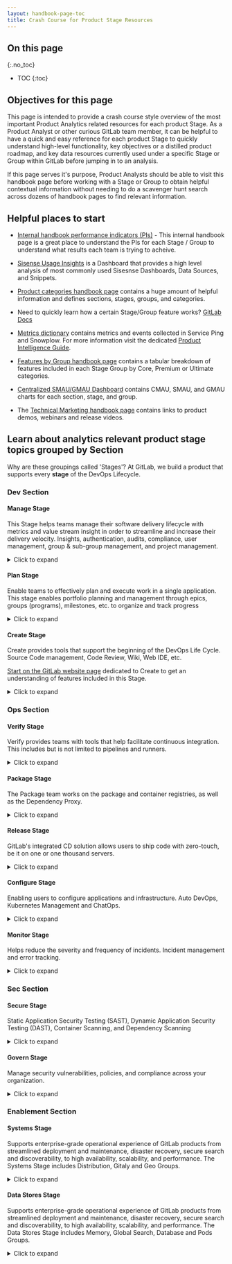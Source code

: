 ```yaml
---
layout: handbook-page-toc
title: Crash Course for Product Stage Resources
---
```


## On this page
{:.no_toc}

- TOC
{:toc}


## Objectives for this page

This page is intended to provide a crash course style overview of the most important Product Analytics related resources for each product Stage.
As a Product Analyst or other curious GitLab team member, it can be helpful to have a quick and easy reference for each product Stage to quickly understand high-level functionality, key objectives or a distilled product roadmap, and key data resources currently used under a specific Stage or Group within GitLab before jumping in to an analysis.

If this page serves it's purpose, Product Analysts should be able to visit this handbook page before working with a Stage or Group to obtain helpful contextual information without needing to do a scavenger hunt search across dozens of handbook pages to find relevant information. 

## Helpful places to start

* [Internal handbook performance indicators (PIs)](https://internal-handbook.gitlab.io/handbook/company/performance-indicators/) - This internal handbook page is a great place to understand the PIs for each Stage / Group to understand what results each team is trying to acheive.

* [Sisense Usage Insights](https://app.periscopedata.com/app/gitlab/1013112/Sisense-Usage-Insights) is a Dashboard that provides a high level analysis of most commonly used Sisesnse Dashboards, Data Sources, and Snippets.

* [Product categories handbook page](/handbook/product/categories/) contains a huge amount of helpful information and defines sections, stages, groups, and categories.

* Need to quickly learn how a certain Stage/Group feature works? [GitLab Docs](https://docs.gitlab.com/)

* [Metrics dictionary](https://metrics.gitlab.com/) contains metrics and events collected in Service Ping and Snowplow. For more information visit the dedicated [Product Intelligence Guide](/handbook/product/product-intelligence-guide/#metrics-dictionary).

* [Features by Group handbook page](/handbook/product/categories/features/#planproject-management-group) contains a tabular breakdown of features included in each Stage Group by Core, Premium or Ultimate categories. 

* [Centralized SMAU/GMAU Dashboard](https://app.periscopedata.com/app/gitlab/758607/Centralized-SMAU-GMAU-Dashboard) contains CMAU, SMAU, and GMAU charts for each section, stage, and group.

* The [Technical Marketing handbook page](/handbook/marketing/strategic-marketing/technical-marketing/) contains links to product demos, webinars and release videos.  

## Learn about analytics relevant product stage topics grouped by Section

Why are these groupings called 'Stages'? At GitLab, we build a product that supports every **stage** of the DevOps Lifecycle.

### Dev Section

#### Manage Stage
This Stage helps teams manage their software delivery lifecycle with metrics and value stream insight in order to streamline and increase their delivery velocity. Insights, authentication, audits, compliance, user management, group & sub-group management, and project management.

<details markdown="1"><summary>Click to expand</summary>


**Top dashboards referenced by this team**

* [Centralized SMAU/GMAU](https://app.periscopedata.com/app/gitlab/758607/Centralized-SMAU-GMAU-Dashboard)  Overall SMAU/GMAU dashboard primarily utilized by the Import Group

* [Manage Stage Sisense Topics Page](https://app.periscopedata.com/app/gitlab/topic/Manage-Stage/ab937816bcd24c9291ceb7b6c5e30c49)  Overall Manage stage pinned dashboards for easy access

* [Manage : Compliance](https://app.periscopedata.com/app/gitlab/663045/Manage:-Compliance-Dashboard)  Dashboard frequently used by the Compliance Group

* [Manage : Optimize Feature Usage](https://app.periscopedata.com/app/gitlab/779829/Manage:Optimize-Feature-Usage)  Dashboard frequently used by the Optimize Group


**Important data documentation**

``` sql

SELECT * 
FROM table
WHERE field = stage_name
;
```

**Helpful video resources**

[Plan:Optimize YouTube Channel](https://www.youtube.com/playlist?list=PL05JrBw4t0KopcuINFaWBEHYlaDnbDxpl)

Team meetings, AMAs, etc. for the Plan:Optimize Group

[Manage:Access YouTube Channel](https://www.youtube.com/playlist?list=PL05JrBw4t0Kot4GcDlWPsZOM8YgncnPUi)

Team meetings, AMAs, etc. for the Manage:Access Group

[Manage:Workspace YouTube Channel](https://www.youtube.com/playlist?list=PL05JrBw4t0Kq-9cR2cz4uxUIfVYtB4Gq8)

Team meetings, AMAs, etc. for the Manage:Workspace Group

**Product direction**

[Problems to Solve from Product Direction Page](https://about.gitlab.com/direction/manage/#problems-to-solve)

The Problems to Solve section of Manage's Product Direction Page is the most condensed documentation to understand Manage's big picture focus quickly.

**Performance indicators**

[Metrics from Product Direction Page](https://about.gitlab.com/direction/manage/#metrics)

This link breaks down the performance indicators for each Manage Group clearly and links out to the Internal Handbook PI page. 

**Key handbook pages**

[Manage Direction Page](https://about.gitlab.com/direction/manage/)

[Main Manage Stage Page](https://about.gitlab.com/handbook/engineering/development/dev/manage/)

**Slack channels**

**#s_manage**

**Team members**

[Handbook page to find Manage team members to collaborate with](/handbook/product/categories/#manage-stage)

</details>

#### Plan Stage
Enable teams to effectively plan and execute work in a single application. This stage enables portfolio planning and management through epics, groups (programs), milestones, etc. to organize and track progress

<details markdown="1"><summary>Click to expand</summary>

**Top dashboards referenced by this team**

* [Plan xMAU (monthly)](https://app.periscopedata.com/app/gitlab/775807/Plan-xMAU-(monthly))  Overall Plan Stage xMAU dashboard

* [Centralized SMAU/GMAU](https://app.periscopedata.com/app/gitlab/758607/Centralized-SMAU-GMAU-Dashboard)  Most Group PMs on Plan utilize the Centralized SMAU/GMAU dashboard

* [Plan stage .com events](https://app.periscopedata.com/app/gitlab/654183/Plan-stage-.com-events)  Analyses dealing with Snowplow events tables

* [Say Do Ratios](https://app.periscopedata.com/app/gitlab/658030/Say-Do-Ratios)  Primarily engineering analytics utilized for Plan Stage decision making

* [Plan stage capacity planning](https://app.periscopedata.com/app/gitlab/587512/Plan-stage-capacity-planning)  Primarily engineering analytics utilized for Plan Stage decision making

**Important data documentation**

``` sql

SELECT * 
FROM table
WHERE field = stage_name
;
```

**Helpful video resources**

[Plan Stage YouTube playlist](https://www.youtube.com/playlist?list=PL05JrBw4t0KoceqcTneOVmAzhEp6NinY0)

**What the Plan Stage team is working on**

[Link to 1 Year Plan](https://about.gitlab.com/direction/plan/#1-year-plan)

A great handbook page to skim to understand the roadmap and focus for Plan

**Performance indicators**

[Link to performance indicators](https://internal-handbook.gitlab.io/handbook/company/performance-indicators/product/dev-section/)

Resource to understand the Performance Indicators for the Dev Section - Page can be searched by Stage and Group

**Key handbook pages**

[Main Plan page](https://about.gitlab.com/handbook/product/categories/plan/)

[Plan direction page](https://about.gitlab.com/direction/plan/)


**Slack channels**

**#s_plan**

**Team members**

[Handbook page to find Plan team members to collaborate with](/handbook/product/categories/#plan-stage)

</details>

#### Create Stage
Create provides tools that support the beginning of the DevOps Life Cycle. Source Code management, Code Review, Wiki, Web IDE, etc.

[Start on the GitLab website page](https://about.gitlab.com/features/?stage=create) dedicated to Create to get an understanding of features included in this Stage. 

<details markdown="1"><summary>Click to expand</summary>

**Top dashboards referenced by this team**

* [Create - Code Review Topics page](https://app.periscopedata.com/app/gitlab/topic/Create---Code-Review/abb4786159ef4aa7abad4da4c21b0871)  Create : Code Review group specific pinned dashboards for easy access

* [Code Review MAU Metrics](https://app.periscopedata.com/app/gitlab/786738/Code-Review-MAU-Metrics)  Used frequently by Create : Code Review Group

* [Editor Extension Category MAU Metrics](https://app.periscopedata.com/app/gitlab/825329/Editor-Extension-Category-MAU-Metrics)  Used frequently by Create : Code Review Group

* [Performance indicators internal handbook page](https://internal-handbook.gitlab.io/handbook/company/performance-indicators/product/dev-section/)  The Create : Gitaly Group primarily uses the Performance Indicators Internal Handbook Page to guide decisions

* [Handbook page containing engineering analytics dashboards](https://about.gitlab.com/handbook/engineering/development/dev/create/engineering-managers/dashboards/)  Used by Create Stage Engineering Managers

**Important data documentation**

``` sql

SELECT * 
FROM table
WHERE field = stage_name
;
```

**Helpful video resources**

Must be logged into GitLab Unfiltered account

[Create Stage YouTube playlist](https://www.youtube.com/playlist?list=PL05JrBw4t0KrJEKqwt57ljmbkOuVwaR0d)

[Create Stage UX YouTube playlist](https://www.youtube.com/playlist?list=PL05JrBw4t0KrUvA91eFQedd6zrvH0_kGY)

**Product roadmap link**

[Link to product direction / vision](/handbook/engineering/development/dev/create/#vision)

Resource to understand the goals for this team

**Performance indicators**

[Link to performance indicators](https://internal-handbook.gitlab.io/handbook/company/performance-indicators/product/dev-section/)

Resource to understand the Performance Indicators for the Dev Section - Page can be searched by Stage and Group

**Key handbook pages**

[Primary Create Stage handbook page](/handbook/engineering/development/dev/create/)

Contains helpful information about how Create operates and current team members

**Slack channels**

**#s_create** 

**#s_create_pm**

**Team members**

[Handbook page to find Create team members to collaborate with](/handbook/product/categories/#create-stage)

</details>

### Ops Section

#### Verify Stage
Verify provides teams with tools that help facilitate continuous integration. This includes but is not limited to pipelines and runners. 

<details markdown="1"><summary>Click to expand</summary>

**Top dashboards referenced by this team**

* [Centralized SMAU / GMAU Dashboard](https://app.periscopedata.com/app/gitlab/758607/Centralized-SMAU-GMAU-Dashboard) This dashboard is a central place for all stages where their SMAU and GMAU metrics are housed for a high-level overview.

* [Ops Section Dashboard](https://app.periscopedata.com/app/gitlab/781120/Ops-Section-Dashboard) This is the central dashboard for all performance indicator metrics related to the Ops section. 

* [GitLab Runner SaaS Performance Indicator Metrics](https://app.periscopedata.com/app/gitlab/800667/GitLab-Runner-SaaS-performance-indicator-metrics)

* [Actions per Month Verify Stage Dashboard](https://app.periscopedata.com/app/gitlab/538594/Actions-Per-Month-Verify-Stage-Dashboard)

* [Error Budget Dashboard](https://app.periscopedata.com/app/gitlab/892433/Error-Budget-Dashboard---Stage-Verify)

**Important data documentation**

```sql
SELECT * 
FROM table
WHERE field = stage_name
;
```

**Helpful video resources**

[Tanuki Tech: Verify and Secure](https://youtu.be/TgRamhC3ujg)

This video showcases the product functionality of Verify and Secure and how to talk about those functionalities from a sales perspective.

[Verify Team Overview](https://youtu.be/9iF9zWAxdH0)

**Product roadmap link**

[Section Direction: Verify Stage](https://about.gitlab.com/direction/ops/#verify)
Resource to understand the long-term goals for the Verify team

**Performance indicators**

[Ops Section PI](https://internal-handbook.gitlab.io/handbook/company/performance-indicators/product/ops-section/)
An internal handbook page that lists all performance indicators under the Operations section

**Key handbook pages**

[Verify Stage Product Page](https://about.gitlab.com/handbook/engineering/development/ops/verify/)

A central hub for all pages related to the Verify stage

**Slack channels**

**#s_verify**
Overall channel for Verify

**#g_pipeline-execution**
Slack channel for the Verify:Pipeline Execution product category. 

**#g_pipeline-authoring**
Slack channel for the Verify:Pipeline Authoring product category.

**#g_runner**
Slack channel for the Verify:Runner product category. 

**#g_pipeline-insights**
Slack channel for the Verify:Pipeline Insights product category.

**Team members**

[Handbook page to find Verify team members to collaborate with](/handbook/product/categories/#verify-stage)

</details>

#### Package Stage
The Package team works on the package and container registries, as well as the Dependency Proxy.

<details markdown="1"><summary>Click to expand</summary>

**Top dashboards referenced by this team**

* [Package GitLab.com Stage Activity](https://app.periscopedata.com/app/gitlab/527857/Package-GitLab.com-Stage-Activity-Dashboard)

Primarily time series analyses for Package features on GitLab.com

* [Package: User Adoption and Growth](https://app.periscopedata.com/app/gitlab/805350/Package:-User-Adoption-and-Growth)

Primarily time series analyses including both SaaS and SM usage of Package features

* [Package customer adoption](https://app.periscopedata.com/app/gitlab/877343/Package-customer-adoption)

Customer specific data tables regarding specific Package feature usage

* [Package: Costs](https://app.periscopedata.com/app/gitlab/1011032/Package:-Costs)

Dashboard analyzing GCP costs associated with Package features. 

* [Package:-UI-Data](https://app.periscopedata.com/app/gitlab/1033908/Package:-UI-Data)

Dashboard measuring user interaction with the GitLab.com user interface.

**Important data documentation**

``` sql

SELECT * 
FROM table
;
```


**Helpful video resources**

[User Interviews YouTube Channel](https://www.youtube.com/playlist?list=PL05JrBw4t0KpxCv3B5S-6LFCpBB6NCnga)

General and feature specific user interviews for the Package team

[Demos and Speedruns](/handbook/engineering/development/ops/package/#demos--speedruns)

Package Handbook section with feature and roadmap demos

**Product roadmap link**

[Link to product roadmap](/handbook/engineering/development/ops/package/#roadmap)

Resource to understand the long-term goals for this team

**OKRs**

[Link to OKRs handbook page](/handbook/engineering/development/ops/package/#okrs)

Resource to understand the current OKRs for this team

**Key documentation**

[Main Package Team Handbook Page](/handbook/engineering/development/ops/package)

It can be helpful to search for specific topics on the Package team's main page

[GitLab Docs Package Page](https://docs.gitlab.com/ee/administration/packages/)

GitLab Docs are awesome!

**Slack channels**

**#s_package** 

**Team members**

[Handbook page to find Package team members to collaborate with](/handbook/product/categories/#package-stage)

[List of Package team members and their stable counterparts to contact if needed](/handbook/engineering/development/ops/package/#team-members)

</details>

#### Release Stage

GitLab's integrated CD solution allows users to ship code with zero-touch, be it on one or one thousand servers.

<details markdown="1"><summary>Click to expand</summary>

**Top dashboards referenced by this team**

* [Release Stage Dashboard](https://app.periscopedata.com/app/gitlab/777879/Release-Stage-Dashboard) Primary point of reference for the Release Stage team. 


**Important data documentation**

``` sql

SELECT * 
FROM table
WHERE field = stage_name
;
```

**Helpful video resources**

[List of YouTube Playlists maintained by Release](https://about.gitlab.com/handbook/engineering/development/ops/release/#youtube-playlists)

**Product roadmap link**

[Product Direction - Release](https://about.gitlab.com/direction/release/#whats-next-and-why)
Resource to understand the long-term goals for this team

**Performance indicators**

[Link to performance indicators](https://internal-handbook.gitlab.io/handbook/company/performance-indicators/product/ops-section/)

Resource to understand the Performance Indicators for the Ops Section - Page can be searched by Stage and Group

**Key handbook pages**

[Release Primary Handbook Page](https://about.gitlab.com/handbook/engineering/development/ops/release/)

**Slack channels**

**#s_release**


**Team members**

[Handbook page to find Create team members to collaborate with](/handbook/product/categories/#configure-stage)


</details>

#### Configure Stage

Enabling users to configure applications and infrastructure. Auto DevOps, Kubernetes Management and ChatOps.

<details markdown="1"><summary>Click to expand</summary>

**Top dashboards referenced by this team**

* [Configure team business metrics](https://app.periscopedata.com/app/gitlab/511813/Configure-team-business-metrics) Central point of entry for the Configure Stage team to evaluate metrics.

* [Configure Stage Topic Board](https://app.periscopedata.com/app/gitlab/topic/Configure-Stage/ab515335d8494519ad4971740a62171a) Contains all of the most commonly used dashbaords by the Configure team.


**Important data documentation**

``` sql

SELECT * 
FROM table
WHERE field = stage_name
;
```

**Helpful video resources**

[GitLab <> Kubernetes Agent Overview](https://vimeo.com/677950027)

[AutoDevops Overview Demo](https://www.brighttalk.com/webcast/17523/524896) You'll need to register for brighttalk with your work email to access this resource.

**Product roadmap link**

[Product Direction - Configure](https://about.gitlab.com/direction/configure/#opportunities)
Resource to understand the long-term goals for this team

**Performance indicators**

[Link to performance indicators](https://internal-handbook.gitlab.io/handbook/company/performance-indicators/product/ops-section/)
Resource to understand the Performance Indicators for the Ops Section - Page can be searched by Stage and Group

**Key handbook pages**

[Primary handbook page for Configure](https://about.gitlab.com/handbook/engineering/development/ops/configure/)

**Slack channels**

**#s_configure**

**Team members**

[Handbook page to find Create team members to collaborate with](/handbook/engineering/development/ops/configure/#team-members)


</details>

#### Monitor Stage

Helps reduce the severity and frequency of incidents. Incident management and error tracking.

<details markdown="1"><summary>Click to expand</summary>

**Top dashboards referenced by this team**

* [Centralized SMAU/GMAU Dashboard](https://app.periscopedata.com/app/gitlab/758607/Centralized-SMAU-GMAU-Dashboard)

* [Error Budget Dashboard - Stage Monitor](https://app.periscopedata.com/app/gitlab/892457/Error-Budget-Dashboard---Stage-Monitor)


**Important data documentation**

``` sql

SELECT * 
FROM table
WHERE field = stage_name
;
```

**Helpful video resources**

Demos and overview videos for Monitor will be added here as they become available.

**Product roadmap link**

[Product Direction - Monitor](https://about.gitlab.com/direction/monitor/)
Resource to understand the long-term goals for this team

**Performance indicators**

[Link to performance indicators](https://internal-handbook.gitlab.io/handbook/company/performance-indicators/product/ops-section/)

Resource to understand the Performance Indicators for the Ops Section - Page can be searched by Stage and Group

**Key handbook pages**

[Blog post on Incident Management](https://about.gitlab.com/blog/2021/11/30/gitlab-incident-management/)

**Slack channels**

**#s_monitor**

**Team members**

[Handbook page to find Monitor team members to collaborate with](/handbook/product/categories/#monitor-stage)

</details>

### Sec Section


#### Secure Stage

Static Application Security Testing (SAST), Dynamic Application Security Testing (DAST), Container Scanning, and Dependency Scanning 


<details markdown="1"><summary>Click to expand</summary>

**Top dashboards referenced by this team**

* [Dynamic Analysis Metrics](https://app.periscopedata.com/app/gitlab/703762/WIP:-Dynamic-Analysis-metrics) Secure:Dynamic Analysis Group

Some seemingly duplicate charts in Dynamic Analysis Metrics are used by the team to compare totals from different data sets. 

* [Threat Management Metrics](https://app.periscopedata.com/app/gitlab/737412/Threat-Management-Metrics---Matt's-Playground) Govern:Threat Insights Group

* [Secure & Govern GMAU/SMAU Metrics](https://app.periscopedata.com/app/gitlab/707777/Secure-&-Protect-GMAU-SMAU-Metrics)
This dashboard shows various MAU metrics for Secure and Govern. 

* [Secure SCA - PI - Software Composition Analysis](https://app.periscopedata.com/app/gitlab/749790/Secure-SCA---PI---Software-Composition-Analysis---Schwartz) Secure:Composition Analysis Group



**Important data documentation**

``` sql

SELECT * 
FROM table
WHERE field = stage_name
;
```

**Helpful video resources**

[DevSecOps Overview](https://www.youtube.com/watch?v=XnYstHObqlA&t=15s) A great place to start for a high-level overview relating to Secure functionality.

**Product direction link**

[Secure product direction page - 1 year plan](https://about.gitlab.com/direction/secure/#1-year-plan)


**Performance indicators**

[Performance indicators linked in Secure handbook page](https://about.gitlab.com/handbook/engineering/development/sec/#performance-indicators)

**Key handbook pages**

[Secure stage primary handbook page](/handbook/engineering/development/sec/secure/)

**Slack channels**

**#s_secure**

**Team members**

[Product categories page section to find Secure team members to collaborate with](/handbook/product/categories/#secure-stage)

[Secure Handbook page section to find Secure engineering team members to collaborate with](/handbook/engineering/development/sec/secure/#team-members)


</details>


#### Govern Stage

Manage security vulnerabilities, policies, and compliance across your organization.

<details markdown="1"><summary>Click to expand</summary>

**Top dashboards referenced by this team**

* [Security Policies Metrics](https://app.periscopedata.com/app/gitlab/694854/Container-Security-Metrics) Govern:Security Policies Group


**Important data documentation**

``` sql

SELECT * 
FROM table
WHERE field = stage_name
;
```

**Helpful video resources**

[Govern Stage YouTube Channel](https://www.youtube.com/playlist?list=PL05JrBw4t0Kq4CHpCTMv3OdquJXm6ggYr)

[Govern UX YouTube Channel](https://www.youtube.com/playlist?list=PL05JrBw4t0KrUL59mDTOdERpYEXGyMPVz)


**Product direction link**

[Govern product direction page - 1 Year Plan](https://about.gitlab.com/direction/govern/#1-year-plan)

**Performance indicators**

[Internal handbook performance indicators for the Secure section](https://internal-handbook.gitlab.io/handbook/company/performance-indicators/product/sec-section/)

**Key handbook pages**

[Govern stage primary handbook page](https://about.gitlab.com/handbook/engineering/development/sec/govern/)

**Slack channels**

**#s_govern**

**Team members**

[Handbook page to find Govern team members to collaborate with](/handbook/product/categories/#govern-stage)

[Govern Handbook page section to find Govern engineering team members to collaborate with](https://about.gitlab.com/handbook/engineering/development/sec/govern/#sub-department-development-people-leaders)

</details>

### Enablement Section


#### Systems Stage
Supports enterprise-grade operational experience of GitLab products from streamlined deployment and maintenance, disaster recovery, secure search and discoverability, to high availability, scalability, and performance. The Systems Stage includes Distribution, Gitaly and Geo Groups.


<details markdown="1"><summary>Click to expand</summary>

**Top dashboards referenced by this team**

* [Enablement Section PI handbook page](https://internal-handbook.gitlab.io/handbook/company/performance-indicators/product/enablement-section/) Resource used most often by Systems Stage Group PMs. Detailed notes are kept about each PI. 

* [Enablement::Geo Metrics](https://app.periscopedata.com/app/gitlab/500159/Enablement::Geo-Metrics) Geo Group


**Important data documentation**

``` sql

SELECT * 
FROM table
WHERE field = stage_name
;
```

**Helpful video resources**

Enablement::Systems is a relatively new Stage. PDI will add helpful video overviews as they become available.

**Product roadmap link**

[Enablement Product Direction](https://about.gitlab.com/direction/enablement/)
Includes Stage and Group level details

**Performance indicators**

[Enablement Section PI handbook page](https://internal-handbook.gitlab.io/handbook/company/performance-indicators/product/enablement-section/) 

**Key handbook pages**

[Overall Enablement Section Handbook page for Engineering](https://about.gitlab.com/handbook/engineering/development/enablement/)

**Slack channels**

**#s_enablement**

**#g_distribution**

**#g_geo**


**Team members**

[Handbook page to find Systems team members to collaborate with](/handbook/product/categories/#systems-stage)

OR

[All team members section of engineering page](https://about.gitlab.com/handbook/engineering/development/enablement/#all-team-members)

</details>

#### Data Stores Stage
Supports enterprise-grade operational experience of GitLab products from streamlined deployment and maintenance, disaster recovery, secure search and discoverability, to high availability, scalability, and performance. The Data Stores Stage includes Memory, Global Search, Database and Pods Groups.

<details markdown="1"><summary>Click to expand</summary>

**Top dashboards referenced by this team**

* [Enablement Section PI handbook page](https://internal-handbook.gitlab.io/handbook/company/performance-indicators/product/enablement-section/) Resource used most often by Data Stores Stage Group PMs. Detailed notes are kept about each PI. 

* [Enablement::Database - Performance Indicators](https://app.periscopedata.com/app/gitlab/754160/Enablement::Database---Performance-Indicators) Database Group

* [Enablement::Memory](https://app.periscopedata.com/app/gitlab/679200/Enablement::Memory) Memory Group


**Important data documentation**

``` sql

SELECT * 
FROM table
WHERE field = stage_name
;
```

**Helpful video resources**

Enablement::Data Stores is a relatively new Stage. PDI will add helpful video overviews as they become available.


**Product roadmap link**

[Enablement Product Direction](https://about.gitlab.com/direction/enablement/)
Includes Stage and Group level details

**Performance indicators**

[Enablement Section PI handbook page](https://internal-handbook.gitlab.io/handbook/company/performance-indicators/product/enablement-section/) 

**Key handbook pages**

[Overall Enablement Section Handbook page for Engineering](https://about.gitlab.com/handbook/engineering/development/enablement/)

**Slack channels**

**#s_enablement**

**#g_memory**

**#g_global_search**

**#g_database**


**Team members**

[Handbook page to find Data Stores team members to collaborate with](/handbook/product/categories/#data-stores-stage)

OR

[All team members section of engineering page](https://about.gitlab.com/handbook/engineering/development/enablement/#all-team-members)

</details>

